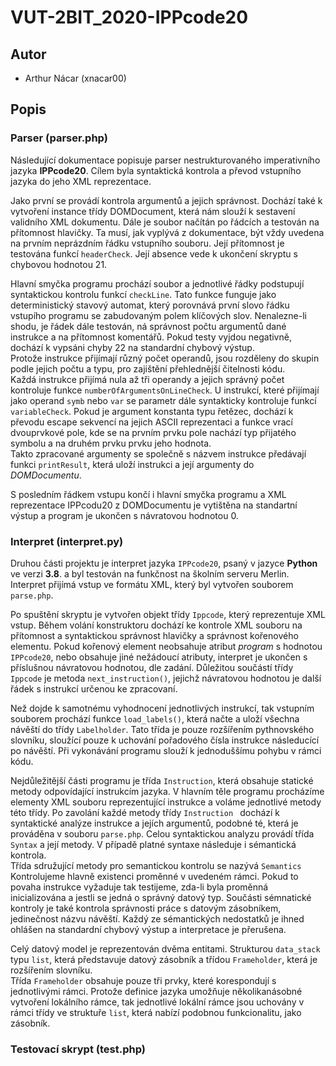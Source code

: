 # VUT-2BIT_2020-IPPcode20
## Autor
- Arthur Nácar (xnacar00)

## Popis
### Parser (parser.php) 
Následující dokumentace popisuje parser nestrukturovaného imperativního jazyka **IPPcode20**. Cílem byla syntaktická kontrola a převod vstupního jazyka do jeho XML reprezentace.  

Jako první se provádí kontrola argumentů a jejich správnost. Dochází také k vytvoření instance třídy DOMDocument, která nám slouží k sestavení validního XML dokumentu. Dále je soubor načítán po řádcích a testován na přítomnost hlavičky. Ta musí, jak vyplývá z dokumentace, být vždy uvedena na prvním neprázdním řádku vstupního souboru. Její přítomnost je testována funkcí `headerCheck`. Její absence vede k ukončení skryptu s chybovou hodnotou 21.
  
  

Hlavní smyčka programu prochází soubor a jednotlivé řádky podstupují syntaktickou kontrolu funkcí `checkLine`. Tato funkce funguje jako deterministický stavový automat, který porovnává první slovo řádku vstupího programu se zabudovaným polem klíčových slov. Nenalezne-li shodu, je řádek dále testován, ná správnost počtu argumentů dané instrukce a na přítomnost komentářů. Pokud testy vyjdou negativně, dochází k vypsáni chyby 22 na standardní chybový výstup.  
Protože instrukce přijímají různý počet operandů, jsou rozděleny do skupin podle jejich počtu a typu, pro zajištění přehlednější čitelnosti kódu.  
Každá instrukce přijímá nula až tři operandy a jejich správný počet kontroluje funkce `numberOfArgumentsOnLineCheck`. U instrukcí, které přijímají jako operand `symb` nebo `var` se parametr dále syntakticky kontroluje funkcí `variableCheck`. Pokud je argument konstanta typu řetězec, dochází k převodu escape sekvencí na jejich ASCII reprezentaci a funkce vrací dvouprvkové pole, kde se na prvním prvku pole nachází typ přijatého symbolu a na druhém prvku prvku jeho hodnota.  
Takto zpracované argumenty se společně s názvem instrukce předávají funkci `printResult`, která uloží instrukci a její argumenty do _DOMDocumentu_.

S posledním řádkem vstupu končí i hlavní smyčka programu a XML reprezentace IPPcodu20 z DOMDocumentu je vytištěna na standartní výstup a program je ukončen s návratovou hodnotou 0.

### Interpret (interpret.py)
Druhou části projektu je interpret jazyka `IPPcode20`, psaný v jazyce **Python** ve verzi **3.8**. a byl testován na funkčnost na školním serveru Merlin.   
Interpret přijímá vstup ve formátu XML, který byl vytvořen souborem `parse.php`.

Po spuštění skryptu je vytvořen objekt třídy `Ippcode`, který reprezentuje XML vstup. Během volání konstruktoru dochází ke kontrole XML souboru na přítomnost a syntaktickou správnost hlavičky a správnost kořenového elementu. Pokud kořenový element neobsahuje atribut *program* s hodnotou `IPPcode20`, nebo obsahuje jiné nežádoucí atributy, interpret je ukončen s příslušnou návratovou hodnotou, dle zadání. Důležitou součástí třídy `Ippcode` je metoda `next_instruction()`, jejichž návratovou hodnotou je další řádek s instrukcí určenou ke zpracovaní.  

Než dojde k samotnému vyhodnocení jednotlivých instrukcí, tak vstupním souborem prochází funkce `load_labels()`, která načte a uloží všechna návěští do třídy `Labelholder`. Tato třída je pouze rozšířením pythnovského slovníku, sloužící pouze k uchování pořadového čísla instrukce následucící po návěští. Při vykonávání programu slouží k jednoduššímu pohybu v rámci kódu.  

Nejdůležitější části programu je třída `Instruction`, která obsahuje statické metody odpovídající instrukcím jazyka. V hlavním těle programu procházíme elementy XML souboru reprezentující instrukce a voláme jednotlivé metody této třídy. Po zavolání každé metody třídy `Instruction ` dochází k syntaktické analýze instrukce a jejích argumentů, podobné té, která je prováděna v souboru `parse.php`. Celou syntaktickou analyzu provádí třída `Syntax` a její metody. V případě platné syntaxe následuje i sémantická kontrola.  
Třída sdružující metody pro semantickou kontrolu se nazývá `Semantics` Kontrolujeme hlavně existenci proměnné v uvedeném rámci. Pokud to povaha instrukce vyžaduje tak testijeme, zda-li byla proměnná inicializována a jestli se jedná o správný datový typ. Součásti sémnatické kontroly je také kontrola správnosti práce s datovým zásobníkem, jedinečnost názvu návěští. Každý ze sémantických nedostatků je ihned ohlášen na standardní chybový výstup a interpretace je přerušena.  

Celý datový model je reprezentován dvěma entitami. Strukturou `data_stack` typu `list`, která představuje datový zásobník a třídou `Frameholder`, která je rozšířením slovníku.  
Třída `Frameholder` obsahuje pouze tři prvky, které korespondují s  jednotlivými rámci. Protože definice jazyka umožňuje několikanásobné vytvoření lokálního rámce, tak jednotlivé lokální rámce jsou uchovány v rámci třídy ve struktuře `list`, která nabízí podobnou funkcionalitu, jako zásobník.

### Testovací skrypt (test.php)